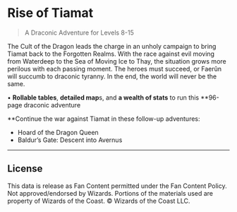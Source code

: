 # Rise of Tiamat

> A Draconic Adventure for Levels 8-15

The Cult of the Dragon leads the charge in an unholy campaign to bring Tiamat back to the Forgotten Realms. With the race against evil moving from Waterdeep to the Sea of Moving Ice to Thay, the situation grows more perilous with each passing moment. The heroes must succeed, or Faerûn will succumb to draconic tyranny. In the end, the world will never be the same.

• **Rollable tables**, **detailed map**s, and **a wealth of stats** to run this **96-page draconic adventure

**Continue the war against Tiamat in these follow-up adventures:

- Hoard of the Dragon Queen
- Baldur’s Gate: Descent into Avernus

---

## License

This data is release as Fan Content permitted under the Fan Content Policy. Not approved/endorsed by Wizards. Portions of the materials used are property of Wizards of the Coast. © Wizards of the Coast LLC.
